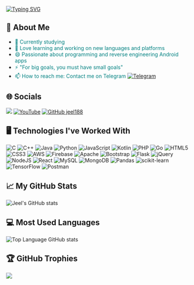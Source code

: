<!-- Centered Header with Color -->
[![Typing SVG](https://readme-typing-svg.demolab.com?font=Fira+Code&pause=1000&color=F70909&center=true&vCenter=true&random=false&width=435&lines=Namaste%2C+I'm+Jeel+Patel+From+India)](https://git.io/typing-svg)

<!-- About Me Section -->
## 🤗 About Me
* <span style="color: #008080;">🔭 Currently studying</span>
* <span style="color: #008080;">🌱 Love learning and working on new languages and platforms</span>
* <span style="color: #008080;">😄 Passionate about programming and reverse engineering Android apps</span>
* <span style="color: #008080;">⚡ "For big goals, you must have small goals"</span>
* <span style="color: #008080;">📫 How to reach me: Contact me on Telegram [![Telegram](https://img.shields.io/badge/Telegram-8A2BE2)](https://t.me/jeelpatel0256)</span>

<!-- Social Media Section -->
## 🌐 Socials
![](https://komarev.com/ghpvc/?username=jeel188&color=red&style=for-the-badge) [![YouTube](https://img.shields.io/badge/YouTube-%23FF0000.svg?logo=YouTube&logoColor=white)](https://youtube.com/@ue4reversing793) [![GitHub jeel188](https://img.shields.io/github/followers/jeel188?label=follow&style=social)](https://github.com/jeel188)

<!-- Technologies I've Worked With Section -->
## 🖥️ Technologies I've Worked With
![C](https://img.shields.io/badge/c-%2300599C.svg?style=for-the-badge&logo=c&logoColor=white) ![C++](https://img.shields.io/badge/c++-%2300599C.svg?style=for-the-badge&logo=c%2B%2B&logoColor=white) ![Java](https://img.shields.io/badge/java-%23ED8B00.svg?style=for-the-badge&logo=java&logoColor=white) ![Python](https://img.shields.io/badge/python-3670A0?style=for-the-badge&logo=python&logoColor=ffdd54) ![JavaScript](https://img.shields.io/badge/javascript-%23323330.svg?style=for-the-badge&logo=javascript&logoColor=%23F7DF1E) ![Kotlin](https://img.shields.io/badge/kotlin-%230095D5.svg?style=for-the-badge&logo=kotlin&logoColor=white) ![PHP](https://img.shields.io/badge/php-%23777BB4.svg?style=for-the-badge&logo=php&logoColor=white) ![Go](https://img.shields.io/badge/go-%2300ADD8.svg?style=for-the-badge&logo=go&logoColor=white) ![HTML5](https://img.shields.io/badge/html5-%23E34F26.svg?style=for-the-badge&logo=html5&logoColor=white) ![CSS3](https://img.shields.io/badge/css3-%231572B6.svg?style=for-the-badge&logo=css3&logoColor=white) ![AWS](https://img.shields.io/badge/AWS-%23FF9900.svg?style=for-the-badge&logo=amazon-aws&logoColor=white) ![Firebase](https://img.shields.io/badge/firebase-%23039BE5.svg?style=for-the-badge&logo=firebase)  ![Apache](https://img.shields.io/badge/apache-%23D42029.svg?style=for-the-badge&logo=apache&logoColor=white) ![Bootstrap](https://img.shields.io/badge/bootstrap-%23563D7C.svg?style=for-the-badge&logo=bootstrap&logoColor=white) ![Flask](https://img.shields.io/badge/flask-%23000.svg?style=for-the-badge&logo=flask&logoColor=white) ![jQuery](https://img.shields.io/badge/jquery-%230769AD.svg?style=for-the-badge&logo=jquery&logoColor=white) ![NodeJS](https://img.shields.io/badge/node.js-6DA55F?style=for-the-badge&logo=node.js&logoColor=white) ![React](https://img.shields.io/badge/react-%2320232a.svg?style=for-the-badge&logo=react&logoColor=%2361DAFB) ![MySQL](https://img.shields.io/badge/mysql-%2300f.svg?style=for-the-badge&logo=mysql&logoColor=white) ![MongoDB](https://img.shields.io/badge/MongoDB-%234ea94b.svg?style=for-the-badge&logo=mongodb&logoColor=white)  ![Pandas](https://img.shields.io/badge/pandas-%23150458.svg?style=for-the-badge&logo=pandas&logoColor=white) ![scikit-learn](https://img.shields.io/badge/scikit--learn-%23F7931E.svg?style=for-the-badge&logo=scikit-learn&logoColor=white) ![TensorFlow](https://img.shields.io/badge/TensorFlow-%23FF6F00.svg?style=for-the-badge&logo=TensorFlow&logoColor=white)  ![Postman](https://img.shields.io/badge/Postman-FF6C37?style=for-the-badge&logo=postman&logoColor=white) 

<!-- GitHub Stats Section -->
## 📈 My GitHub Stats
![Jeel's GitHub stats](https://github-readme-stats.vercel.app/api?username=jeel188&count_private=true&show_icons=true&theme=slateorange)

<!-- Most Used Languages Section -->
## 💻 Most Used Languages
![Top Language GitHub stats](https://github-readme-stats.vercel.app/api/top-langs/?username=jeel188&layout=compact&theme=slateorange&langs_count=6)

<!-- GitHub Trophies Section -->
## 🏆 GitHub Trophies
![](https://github-profile-trophy.vercel.app/?username=jeel188&theme=gruvbox&no-frame=false&no-bg=false&margin-w=4)



